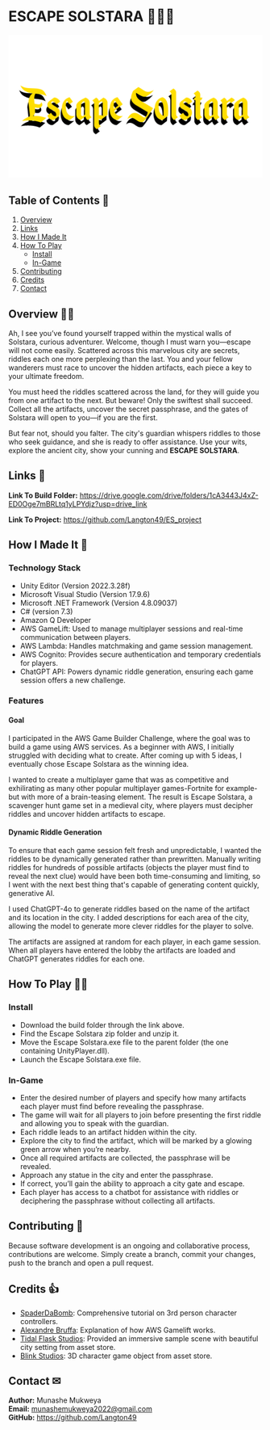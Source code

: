 # ESCAPE SOLSTARA 🏃‍♀️💨
![alt text](https://github.com/Langton49/Escape-Solstara_1.0/blob/main/Assets/Title.png "Title Card")

## Table of Contents 📑
1. [Overview](#overview)
2. [Links](#links)
3. [How I Made It](#how-i-made-it)
4. [How To Play](#how-to-use)
    - [Install](#install)
    - [In-Game](#in-game)
5. [Contributing](#contributing)
6. [Credits](#credits)
7. [Contact](#contact)

## Overview 🧙‍♂️ <a name="overview">
Ah, I see you’ve found yourself trapped within the mystical walls of Solstara, curious adventurer. Welcome, though I must warn you—escape will not come easily. 
Scattered across this marvelous city are secrets, riddles each one more perplexing than the last. You and your fellow wanderers must race to uncover the hidden artifacts, each piece a key to your ultimate freedom.

You must heed the riddles scattered across the land, for they will guide you from one artifact to the next. But beware! Only the swiftest shall succeed. Collect all the artifacts, uncover the secret passphrase, and the gates of Solstara will open to you—if you are the first.

But fear not, should you falter. The city's guardian whispers riddles to those who seek guidance, and she is ready to offer assistance. Use your wits, explore the ancient city, show your cunning and __ESCAPE SOLSTARA__.
## Links 🔗 <a name="links">
**Link To Build Folder:** https://drive.google.com/drive/folders/1cA3443J4xZ-ED0Oge7mBRLtq1yLPYdjz?usp=drive_link 

**Link To Project:** https://github.com/Langton49/ES_project

## How I Made It 🔨 <a name="how-i-made-it">

### Technology Stack <a name="tech-stack">
- Unity Editor (Version 2022.3.28f)
- Microsoft Visual Studio (Version 17.9.6)
- Microsoft .NET Framework (Version 4.8.09037)
- C# (version 7.3)
- Amazon Q Developer
- AWS GameLift: Used to manage multiplayer sessions and real-time communication between players.
- AWS Lambda: Handles matchmaking and game session management.
- AWS Cognito: Provides secure authentication and temporary credentials for players.
- ChatGPT API: Powers dynamic riddle generation, ensuring each game session offers a new challenge.

### Features <a name="features">
#### Goal
I participated in the AWS Game Builder Challenge, where the goal was to build a game using AWS services. As a beginner with AWS, I initially struggled with deciding what to create. After coming up with 5 ideas, I eventually chose Escape Solstara as the winning idea. 

I wanted to create a multiplayer game that was as competitive and exhilirating as many other popular multiplayer games-Fortnite for example-but with more of a brain-teasing element. The result is Escape Solstara, a scavenger hunt game set in a medieval city, where players must decipher riddles and uncover hidden artifacts to escape.

#### Dynamic Riddle Generation

To ensure that each game session felt fresh and unpredictable, I wanted the riddles to be dynamically generated rather than prewritten. Manually writing riddles for hundreds of possible artifacts (objects the player must find to reveal the next clue) would have been both time-consuming and limiting, so I went with the next best thing that's capable of generating content quickly, generative AI. 

I used ChatGPT-4o to generate riddles based on the name of the artifact and its location in the city. I added descriptions for each area of the city, allowing the model to generate more clever riddles for the player to solve. 

The artifacts are assigned at random for each player, in each game session. When all players have entered the lobby the artifacts are loaded and ChatGPT generates riddles for each one.

## How To Play 🤷‍♂️<a name="how-to-use">
### Install <a name="install">
- Download the build folder through the link above.
- Find the Escape Solstara zip folder and unzip it.
- Move the Escape Solstara.exe file to the parent folder (the one containing UnityPlayer.dll).
- Launch the Escape Solstara.exe file.
### In-Game <a name="in-game">
- Enter the desired number of players and specify how many artifacts each player must find before revealing the passphrase.
- The game will wait for all players to join before presenting the first riddle and allowing you to speak with the guardian.
- Each riddle leads to an artifact hidden within the city.
- Explore the city to find the artifact, which will be marked by a glowing green arrow when you’re nearby.
- Once all required artifacts are collected, the passphrase will be revealed.
- Approach any statue in the city and enter the passphrase.
- If correct, you’ll gain the ability to approach a city gate and escape.
- Each player has access to a chatbot for assistance with riddles or deciphering the passphrase without collecting all artifacts.

## Contributing 🤝<a name="contributing">
Because software development is an ongoing and collaborative process, contributions are welcome. Simply create a branch, commit your changes, push to the branch and open a pull request.

## Credits 👍 <a name="credits">
- [SpaderDaBomb](https://www.youtube.com/@spaderdabomb): Comprehensive tutorial on 3rd person character controllers.
- [Alexandre Bruffa](https://www.youtube.com/@alexandrebruffa): Explanation of how AWS Gamelift works.
- [Tidal Flask Studios](https://www.tidalflask.com/): Provided an immersive sample scene with beautiful city setting from asset store.
- [Blink Studios](https://blinkstudios.dev/): 3D character game object from asset store.

## Contact ✉<a name="contact">
__Author:__ Munashe Mukweya\
__Email:__ munashemukweya2022@gmail.com\
__GitHub:__ https://github.com/Langton49


